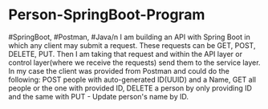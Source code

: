 # Person-SpringBoot-Program
#SpringBoot, #Postman, #Java/n
I am building an API with Spring Boot in which any client may submit a request. These requests can be GET, POST, DELETE, PUT. Then I am taking that request 
and within the API layer or control layer(where we receive the requests) send them to the service layer. In my case the client was provided from Postman and 
could do the following: POST people with auto-generated ID(UUID) and a Name, GET all people or the one with provided ID, DELETE a person by only providing ID 
and the same with PUT - Update person's name by ID.
